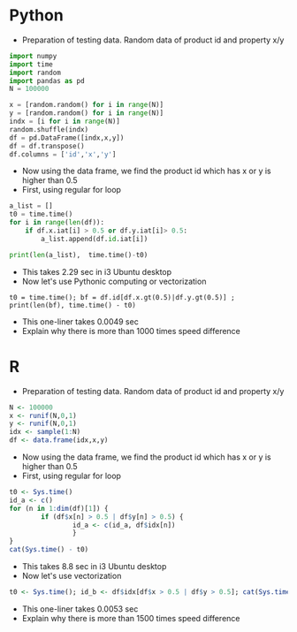 # Python
- Preparation of testing data. Random data of product id and property x/y
```python
import numpy
import time
import random
import pandas as pd
N = 100000

x = [random.random() for i in range(N)]
y = [random.random() for i in range(N)]
indx = [i for i in range(N)]
random.shuffle(indx)
df = pd.DataFrame([indx,x,y])
df = df.transpose()
df.columns = ['id','x','y']
```
- Now using the data frame, we find the product id which has x or y is higher than 0.5
- First, using regular for loop
```python
a_list = []
t0 = time.time()
for i in range(len(df)):
    if df.x.iat[i] > 0.5 or df.y.iat[i]> 0.5:
        a_list.append(df.id.iat[i])

print(len(a_list),  time.time()-t0)
```
  - This takes 2.29 sec in i3 Ubuntu desktop
- Now let's use Pythonic computing or vectorization
```
t0 = time.time(); bf = df.id[df.x.gt(0.5)|df.y.gt(0.5)] ; print(len(bf), time.time() - t0)
```
  - This one-liner takes 0.0049 sec
- Explain why there is more than 1000 times speed difference

# R
- Preparation of testing data. Random data of product id and property x/y
```R
N <- 100000
x <- runif(N,0,1)
y <- runif(N,0,1)
idx <- sample(1:N)
df <- data.frame(idx,x,y)
```
- Now using the data frame, we find the product id which has x or y is higher than 0.5
- First, using regular for loop
```R
t0 <- Sys.time()
id_a <- c()
for (n in 1:dim(df)[1]) {
        if (df$x[n] > 0.5 | df$y[n] > 0.5) {
                id_a <- c(id_a, df$idx[n])
                }
}
cat(Sys.time() - t0)
```
  - This takes 8.8 sec in i3 Ubuntu desktop
- Now let's use vectorization
```R
t0 <- Sys.time(); id_b <- df$idx[df$x > 0.5 | df$y > 0.5]; cat(Sys.time() - t0)
```
  - This one-liner takes 0.0053 sec
- Explain why there is more than 1500 times speed difference
